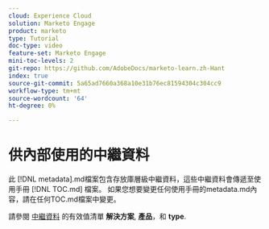 ```yaml
---
cloud: Experience Cloud
solution: Marketo Engage
product: marketo
type: Tutorial
doc-type: video
feature-set: Marketo Engage
mini-toc-levels: 2
git-repo: https://github.com/AdobeDocs/marketo-learn.zh-Hant
index: true
source-git-commit: 5a65ad7660a368a10e31b76ec81594304c304cc9
workflow-type: tm+mt
source-wordcount: '64'
ht-degree: 0%

---
```



# 供內部使用的中繼資料

此 [!DNL metadata].md檔案包含存放庫層級中繼資料，這些中繼資料會傳遞至使用手冊 [!DNL TOC.md] 檔案。 如果您想要變更任何使用手冊的metadata.md內容，請在任何TOC.md檔案中變更。

請參閱 [中繼資料](https://experienceleague.adobe.com/docs/authoring-guide-exl/using/editing/user-guide-setup/metadata.html?lang=en) 的有效值清單 **解決方案**, **產品**，和 **type**.
